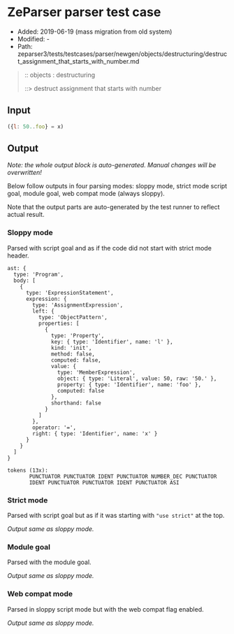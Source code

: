 # ZeParser parser test case

- Added: 2019-06-19 (mass migration from old system)
- Modified: -
- Path: zeparser3/tests/testcases/parser/newgen/objects/destructuring/destruct_assignment_that_starts_with_number.md

> :: objects : destructuring
>
> ::> destruct assignment that starts with number

## Input

`````js
({l: 50..foo} = x)
`````

## Output

_Note: the whole output block is auto-generated. Manual changes will be overwritten!_

Below follow outputs in four parsing modes: sloppy mode, strict mode script goal, module goal, web compat mode (always sloppy).

Note that the output parts are auto-generated by the test runner to reflect actual result.

### Sloppy mode

Parsed with script goal and as if the code did not start with strict mode header.

`````
ast: {
  type: 'Program',
  body: [
    {
      type: 'ExpressionStatement',
      expression: {
        type: 'AssignmentExpression',
        left: {
          type: 'ObjectPattern',
          properties: [
            {
              type: 'Property',
              key: { type: 'Identifier', name: 'l' },
              kind: 'init',
              method: false,
              computed: false,
              value: {
                type: 'MemberExpression',
                object: { type: 'Literal', value: 50, raw: '50.' },
                property: { type: 'Identifier', name: 'foo' },
                computed: false
              },
              shorthand: false
            }
          ]
        },
        operator: '=',
        right: { type: 'Identifier', name: 'x' }
      }
    }
  ]
}

tokens (13x):
       PUNCTUATOR PUNCTUATOR IDENT PUNCTUATOR NUMBER_DEC PUNCTUATOR
       IDENT PUNCTUATOR PUNCTUATOR IDENT PUNCTUATOR ASI
`````

### Strict mode

Parsed with script goal but as if it was starting with `"use strict"` at the top.

_Output same as sloppy mode._

### Module goal

Parsed with the module goal.

_Output same as sloppy mode._

### Web compat mode

Parsed in sloppy script mode but with the web compat flag enabled.

_Output same as sloppy mode._
